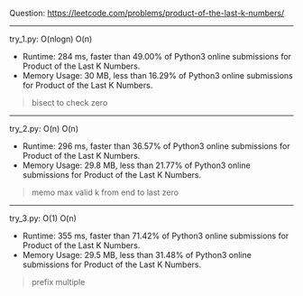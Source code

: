 Question: https://leetcode.com/problems/product-of-the-last-k-numbers/

---

try_1.py: O(nlogn) O(n)

* Runtime: 284 ms, faster than 49.00% of Python3 online submissions for Product of the Last K Numbers.
* Memory Usage: 30 MB, less than 16.29% of Python3 online submissions for Product of the Last K Numbers.

> bisect to check zero

---

try_2.py: O(n) O(n)

* Runtime: 296 ms, faster than 36.57% of Python3 online submissions for Product of the Last K Numbers.
* Memory Usage: 29.8 MB, less than 21.77% of Python3 online submissions for Product of the Last K Numbers.

> memo max valid k from end to last zero

---

try_3.py: O(1) O(n)

* Runtime: 355 ms, faster than 71.42% of Python3 online submissions for Product of the Last K Numbers.
* Memory Usage: 29.5 MB, less than 31.48% of Python3 online submissions for Product of the Last K Numbers.

> prefix multiple
